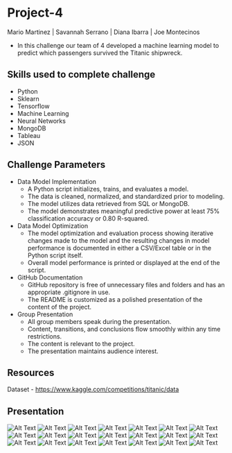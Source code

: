 # Project-4
Mario Martinez | Savannah Serrano | Diana Ibarra | Joe Montecinos
- In this challenge our team of 4 developed a machine learning model to predict which passengers survived the Titanic shipwreck.

## Skills used to complete challenge
- Python
- Sklearn
- Tensorflow
- Machine Learning
- Neural Networks
- MongoDB
- Tableau
- JSON

## Challenge Parameters
- Data Model Implementation
    - A Python script initializes, trains, and evaluates a model.
    - The data is cleaned, normalized, and standardized prior to modeling.
    - The model utilizes data retrieved from SQL or MongoDB.
    - The model demonstrates meaningful predictive power at least 75% classification accuracy or 0.80 R-squared.
- Data Model Optimization
    - The model optimization and evaluation process showing iterative changes made to the model and the resulting changes in model performance is documented in either a CSV/Excel table or in the Python script itself.
    - Overall model performance is printed or displayed at the end of the script.
- GitHub Documentation
    - GitHub repository is free of unnecessary files and folders and has an appropriate .gitignore in use.
    - The README is customized as a polished presentation of the content of the project.
- Group Presentation
    - All group members speak during the presentation.
    - Content, transitions, and conclusions flow smoothly within any time restrictions.
    - The content is relevant to the project.
    - The presentation maintains audience interest.

## Resources
Dataset - https://www.kaggle.com/competitions/titanic/data <br>

## Presentation

![Alt Text](Titanic/Resources/Presentation/Slide_1.jpg)
![Alt Text](Titanic/Resources/Presentation/Slide_2.jpg)
![Alt Text](Titanic/Resources/Presentation/Slide_3.jpg)
![Alt Text](Titanic/Resources/Presentation/Slide_4.jpg)
![Alt Text](Titanic/Resources/Presentation/Slide_5.jpg)
![Alt Text](Titanic/Resources/Presentation/Slide_6.jpg)
![Alt Text](Titanic/Resources/Presentation/Slide_7.jpg)
![Alt Text](Titanic/Resources/Presentation/Slide_8.jpg)
![Alt Text](Titanic/Resources/Presentation/Slide_9.jpg)
![Alt Text](Titanic/Resources/Presentation/Slide_10.jpg)
![Alt Text](Titanic/Resources/Presentation/Slide_11.jpg)
![Alt Text](Titanic/Resources/Presentation/Slide_12.jpg)
![Alt Text](Titanic/Resources/Presentation/Slide_13.jpg)
![Alt Text](Titanic/Resources/Presentation/Slide_14.jpg)
![Alt Text](Titanic/Resources/Presentation/Slide_15.jpg)
![Alt Text](Titanic/Resources/Presentation/Slide_16.jpg)
![Alt Text](Titanic/Resources/Presentation/Slide_17.jpg)
![Alt Text](Titanic/Resources/Presentation/Slide_18.jpg)
![Alt Text](Titanic/Resources/Presentation/Slide_19.jpg)
![Alt Text](Titanic/Resources/Presentation/Slide_20.jpg)
![Alt Text](Titanic/Resources/Presentation/Slide_21.jpg)